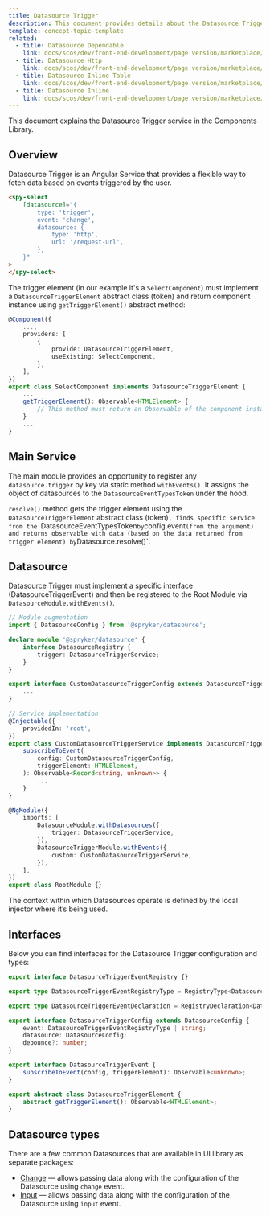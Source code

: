 ```yaml
---
title: Datasource Trigger
description: This document provides details about the Datasource Trigger service in the Components Library.
template: concept-topic-template
related:
  - title: Datasource Dependable
    link: docs/scos/dev/front-end-development/page.version/marketplace/ui-components-library/datasources/datasource-dependable.html
  - title: Datasource Http
    link: docs/scos/dev/front-end-development/page.version/marketplace/ui-components-library/datasources/datasource-http.html
  - title: Datasource Inline Table
    link: docs/scos/dev/front-end-development/page.version/marketplace/ui-components-library/datasources/datasource-inline-table.html
  - title: Datasource Inline
    link: docs/scos/dev/front-end-development/page.version/marketplace/ui-components-library/datasources/datasource-inline.html
---
```


This document explains the Datasource Trigger service in the Components Library.

## Overview

Datasource Trigger is an Angular Service that provides a flexible way to fetch data based on events triggered by the user. 

```html
<spy-select
    [datasource]="{
        type: 'trigger',
        event: 'change',
        datasource: {
            type: 'http',
            url: '/request-url',
        },
    }"
>
</spy-select>
```

The trigger element (in our example it's a `SelectComponent`) must implement a `DatasourceTriggerElement` abstract class (token) and return component instance using `getTriggerElement()` abstract method:   

```ts
@Component({
    ...,
    providers: [
        {
            provide: DatasourceTriggerElement,
            useExisting: SelectComponent,
        },
    ],
})
export class SelectComponent implements DatasourceTriggerElement {
    ...
    getTriggerElement(): Observable<HTMLElement> {
        // This method must return an Observable of the component instance.
    }
    ...
}
```

## Main Service

The main module provides an opportunity to register any `datasource.trigger` by key via static method `withEvents()`. It assigns the object of datasources to the `DatasourceEventTypesToken` under the hood.

`resolve()` method gets the trigger element using the `DatasourceTriggerElement` abstract class (token)`, finds specific service from the `DatasourceEventTypesToken` by `config.event` (from the argument) and returns observable with data (based on the data returned from trigger element) by `Datasource.resolve()`.

## Datasource

Datasource Trigger must implement a specific interface (DatasourceTriggerEvent) and then be registered to the Root Module via `DatasourceModule.withEvents()`.

```ts
// Module augmentation
import { DatasourceConfig } from '@spryker/datasource';

declare module '@spryker/datasource' {
    interface DatasourceRegistry {
        trigger: DatasourceTriggerService;
    }
}

export interface CustomDatasourceTriggerConfig extends DatasourceTriggerConfig {
    ...
}

// Service implementation
@Injectable({
    providedIn: 'root',
})
export class CustomDatasourceTriggerService implements DatasourceTriggerEvent {
    subscribeToEvent(
        config: CustomDatasourceTriggerConfig,
        triggerElement: HTMLElement,
    ): Observable<Record<string, unknown>> {
        ...
    }
}

@NgModule({
    imports: [
        DatasourceModule.withDatasources({
            trigger: DatasourceTriggerService,
        }),
        DatasourceTriggerModule.withEvents({
            custom: CustomDatasourceTriggerService,
        }),
    ],
})
export class RootModule {}
```

The context within which Datasources operate is defined by the local injector where it’s being used.

## Interfaces

Below you can find interfaces for the Datasource Trigger configuration and types:  

```ts
export interface DatasourceTriggerEventRegistry {}

export type DatasourceTriggerEventRegistryType = RegistryType<DatasourceTriggerEventRegistry>;

export type DatasourceTriggerEventDeclaration = RegistryDeclaration<DatasourceTriggerEventRegistry>;

export interface DatasourceTriggerConfig extends DatasourceConfig {
    event: DatasourceTriggerEventRegistryType | string;
    datasource: DatasourceConfig;
    debounce?: number;
}

export interface DatasourceTriggerEvent {
    subscribeToEvent(config, triggerElement): Observable<unknown>;
}

export abstract class DatasourceTriggerElement {
    abstract getTriggerElement(): Observable<HTMLElement>;
}
```

## Datasource types

There are a few common Datasources that are available in UI library as separate packages:  

- [Change](/docs/scos/dev/front-end-development/{{page.version}}/marketplace/ui-components-library/datasources/datasource-trigger/datasource-trigger-change.html) — allows passing data along with the configuration of the Datasource using `change` event.
- [Input](/docs/scos/dev/front-end-development/{{page.version}}/marketplace/ui-components-library/datasources/datasource-trigger/datasource-trigger-input.html) — allows passing data along with the configuration of the Datasource using `input` event.
